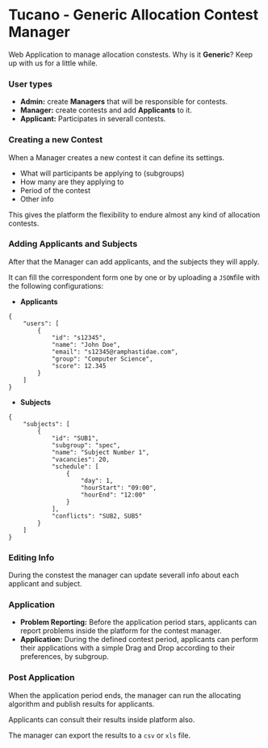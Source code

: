 # Tucano - Generic Allocation Contest Manager


Web Application to manage allocation constests. Why is it **Generic**? Keep up with us for a little while.

### User types

* **Admin:** create **Managers** that will be responsible for contests.
* **Manager:** create contests and add **Applicants** to it.
* **Applicant:** Participates in severall contests.

### Creating a new Contest

When a Manager creates a new contest it can define its settings.

* What will participants be applying to (subgroups)
* How many are they applying to
* Period of the contest
* Other info

This gives the platform the flexibility to endure almost any kind of allocation contests.

### Adding Applicants and Subjects

After that the Manager can add applicants, and the subjects they will apply.

It can fill the correspondent form one by one or by uploading a `JSON`file with the following configurations:
	
* **Applicants**

```
{
	"users": [
		{
			"id": "s12345",
			"name": "John Doe",
			"email": "s12345@ramphastidae.com",
			"group": "Computer Science",
			"score": 12.345
		} 
	]
}
```

* **Subjects**

```
{
	"subjects": [
		{
			"id": "SUB1",
			"subgroup": "spec",
			"name": "Subject Number 1",
			"vacancies": 20,
			"schedule": [
				{
					"day": 1,
					"hourStart": "09:00",
					"hourEnd": "12:00"
				} 
			],
 			"conflicts": "SUB2, SUB5"
		}
	] 
}
```

### Editing Info

During the constest the manager can update severall info about each applicant and subject.

### Application

* **Problem Reporting:** Before the application period stars, applicants can report problems inside the platform for the contest manager.
* **Application:** During the defined contest period, applicants can perform their applications with a simple Drag and Drop according to their preferences, by subgroup.

### Post Application

When the application period ends, the manager can run the allocating algorithm and publish results for applicants.

Applicants can consult their results inside platform also.

The manager can export the results to a `csv` or `xls` file.

